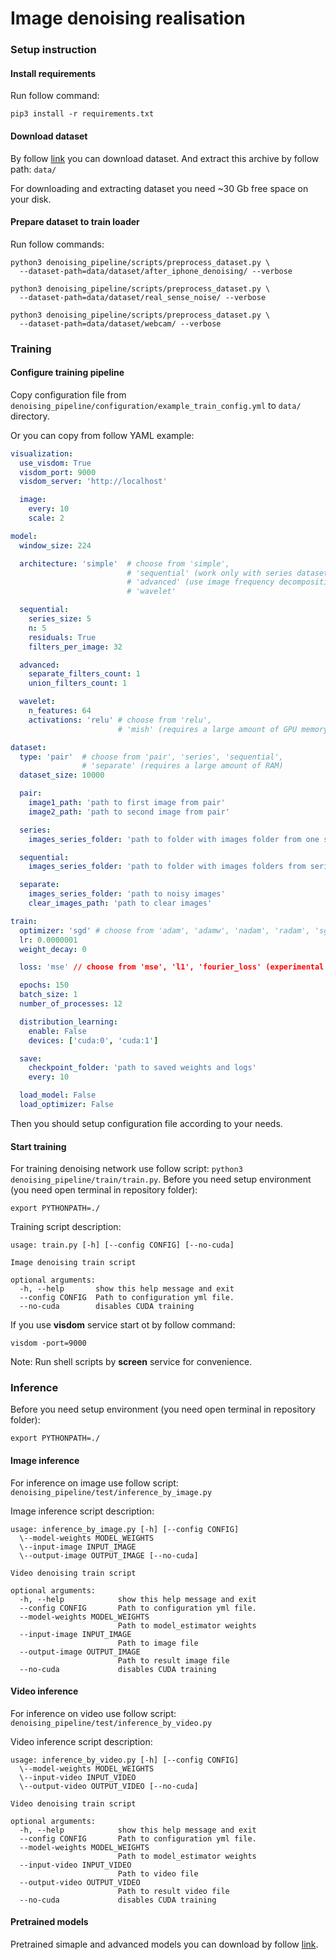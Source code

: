 # Image denoising realisation

### Setup instruction

#### Install requirements
Run follow command:
```shell script
pip3 install -r requirements.txt
```

#### Download dataset
By follow [link](https://yadi.sk/d/hVr5kLqNfMGILA "Yandex Disk") you can download dataset.
And extract this archive by follow path: `data/`

For downloading and extracting dataset you need ~30 Gb free space on your disk.

#### Prepare dataset to train loader
Run follow commands:
```shell script
python3 denoising_pipeline/scripts/preprocess_dataset.py \
  --dataset-path=data/dataset/after_iphone_denoising/ --verbose
```
```shell script
python3 denoising_pipeline/scripts/preprocess_dataset.py \
  --dataset-path=data/dataset/real_sense_noise/ --verbose
```
```shell script
python3 denoising_pipeline/scripts/preprocess_dataset.py \
  --dataset-path=data/dataset/webcam/ --verbose
```

### Training

#### Configure training pipeline 

Copy configuration file from `denoising_pipeline/configuration/example_train_config.yml`
to `data/` directory.

Or you can copy from follow YAML example:
```yaml
visualization:
  use_visdom: True
  visdom_port: 9000
  visdom_server: 'http://localhost'

  image:
    every: 10
    scale: 2

model:
  window_size: 224

  architecture: 'simple'  # choose from 'simple', 
                          # 'sequential' (work only with series dataset type), 
                          # 'advanced' (use image frequency decomposition)
                          # 'wavelet'

  sequential:
    series_size: 5
    n: 5
    residuals: True
    filters_per_image: 32

  advanced:
    separate_filters_count: 1
    union_filters_count: 1

  wavelet:
    n_features: 64
    activations: 'relu' # choose from 'relu', 
                        # 'mish' (requires a large amount of GPU memory)

dataset:
  type: 'pair'  # choose from 'pair', 'series', 'sequential', 
                # 'separate' (requires a large amount of RAM)
  dataset_size: 10000

  pair:
    image1_path: 'path to first image from pair'
    image2_path: 'path to second image from pair'

  series:
    images_series_folder: 'path to folder with images folder from one series'

  sequential:
    images_series_folder: 'path to folder with images folders from series'

  separate:
    images_series_folder: 'path to noisy images'
    clear_images_path: 'path to clear images'

train:
  optimizer: 'sgd' # choose from 'adam', 'adamw', 'nadam', 'radam', 'sgd'
  lr: 0.0000001
  weight_decay: 0

  loss: 'mse' // choose from 'mse', 'l1', 'fourier_loss' (experimental loss)

  epochs: 150
  batch_size: 1
  number_of_processes: 12

  distribution_learning:
    enable: False
    devices: ['cuda:0', 'cuda:1']

  save:
    checkpoint_folder: 'path to saved weights and logs'
    every: 10

  load_model: False
  load_optimizer: False

```

Then you should setup configuration file according to your needs.

#### Start training
For training denoising network use follow script: `python3 denoising_pipeline/train/train.py`.
Before you need setup environment (you need open terminal in repository folder):
```shell script
export PYTHONPATH=./
```

Training script description:
```shell script
usage: train.py [-h] [--config CONFIG] [--no-cuda]

Image denoising train script

optional arguments:
  -h, --help       show this help message and exit
  --config CONFIG  Path to configuration yml file.
  --no-cuda        disables CUDA training
```

If you use **visdom** service start ot by follow command:
```shell script
visdom -port=9000
```

Note: Run shell scripts by **screen** service for convenience.

### Inference

Before you need setup environment (you need open terminal in repository folder):
```shell script
export PYTHONPATH=./
```

#### Image inference
For inference on image use follow script: `denoising_pipeline/test/inference_by_image.py`


Image inference script description:
```shell script
usage: inference_by_image.py [-h] [--config CONFIG] 
  \--model-weights MODEL_WEIGHTS 
  \--input-image INPUT_IMAGE 
  \--output-image OUTPUT_IMAGE [--no-cuda]

Video denoising train script

optional arguments:
  -h, --help            show this help message and exit
  --config CONFIG       Path to configuration yml file.
  --model-weights MODEL_WEIGHTS
                        Path to model_estimator weights
  --input-image INPUT_IMAGE
                        Path to image file
  --output-image OUTPUT_IMAGE
                        Path to result image file
  --no-cuda             disables CUDA training
```

#### Video inference
For inference on video use follow script: `denoising_pipeline/test/inference_by_video.py`

Video inference script description:
```shell script
usage: inference_by_video.py [-h] [--config CONFIG] 
  \--model-weights MODEL_WEIGHTS 
  \--input-video INPUT_VIDEO 
  \--output-video OUTPUT_VIDEO [--no-cuda]

Video denoising train script

optional arguments:
  -h, --help            show this help message and exit
  --config CONFIG       Path to configuration yml file.
  --model-weights MODEL_WEIGHTS
                        Path to model_estimator weights
  --input-video INPUT_VIDEO
                        Path to video file
  --output-video OUTPUT_VIDEO
                        Path to result video file
  --no-cuda             disables CUDA training
```

#### Pretrained models

Pretrained simaple and advanced models you can download by follow [link](https://yadi.sk/d/NA6Rg5S2JPpFdw "Yandex Disk").